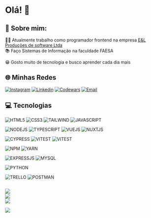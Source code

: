 # Olá! 👋

## 🔹 Sobre mim:

👨‍💻 Atualmente trabalho como programador frontend na empresa [E&L Produções de software Ltda](https://www.el.com.br/)<br>
📚 Faço Sistemas de Informação na faculdade FAESA<br>

😁 Gosto muito de tecnologia e busco aprender cada dia mais<br>

## 🌐 Minhas Redes

[![Instagram](https://img.shields.io/badge/Instagram-E4405F?style=for-the-badge&logo=instagram&logoColor=white)]('https://www.instagram.com/eduardoraleixo/?hl=pt-br')
[![Linkedin](https://img.shields.io/badge/LinkedIn-0077B5?style=for-the-badge&logo=linkedin&logoColor=white)]('https://www.linkedin.com/in/eduardo-rocha-aleixo-068969227/')
[![Codewars](https://img.shields.io/badge/Codewars-B1361E?style=for-the-badge&logo=Codewars&logoColor=white)]('https://www.codewars.com/users/EduardoRocha234')
[![Email](https://img.shields.io/badge/Gmail-D14836?style=for-the-badge&logo=gmail&logoColor=white)]('mailto:duduraleixo2005@gmail.com')

## 💻 Tecnologias

![HTML5](https://img.shields.io/badge/HTML5-E34F26?style=for-the-badge&logo=html5&logoColor=white)
![CSS3](https://img.shields.io/badge/CSS3-1572B6?style=for-the-badge&logo=css3&logoColor=white)
![TAILWIND](https://img.shields.io/badge/Tailwind_CSS-38B2AC?style=for-the-badge&logo=tailwind-css&logoColor=white)
![JAVASCRIPT](https://img.shields.io/badge/JavaScript-F7DF1E?style=for-the-badge&logo=javascript&logoColor=black)

![NODEJS](https://img.shields.io/badge/Node.js-43853D?style=for-the-badge&logo=node.js&logoColor=white)
![TYPESCRIPT](https://img.shields.io/badge/TypeScript-007ACC?style=for-the-badge&logo=typescript&logoColor=white)
![VUEJS](https://img.shields.io/badge/Vue.js-35495E?style=for-the-badge&logo=vue.js&logoColor=4FC08D)
![NUXTJS](https://img.shields.io/badge/Nuxt-black?style=for-the-badge&logo=nuxt.js&logoColor=white)

![CYPRESS](https://img.shields.io/badge/Cypress-69D3A7.svg?style=for-the-badge&logo=Cypress&logoColor=white)
![VITEST](https://img.shields.io/badge/Vitest-6E9F18.svg?style=for-the-badge&logo=Vitest&logoColor=white)
![VITEST](https://img.shields.io/badge/Jest-C21325.svg?style=for-the-badge&logo=Jest&logoColor=white)

![NPM](https://img.shields.io/badge/npm-CB3837.svg?style=for-the-badge&logo=npm&logoColor=white)
![YARN](https://img.shields.io/badge/Yarn-2C8EBB.svg?style=for-the-badge&logo=Yarn&logoColor=white)

![EXPRESSJS](https://img.shields.io/badge/Express.js-404D59?style=for-the-badge)
![MYSQL](https://img.shields.io/badge/MySQL-00000F?style=for-the-badge&logo=mysql&logoColor=white)

![PYTHON](https://img.shields.io/badge/Python-3776AB?style=for-the-badge&logo=python&logoColor=white)

![TRELLO](https://img.shields.io/badge/Trello-0052CC.svg?style=for-the-badge&logo=Trello&logoColor=white)
![POSTMAN](https://img.shields.io/badge/Postman-FF6C37.svg?style=for-the-badge&logo=Postman&logoColor=white)

## 
![](https://github-readme-stats-sigma-five.vercel.app/api?username=EduardoRocha234&&theme=tokyonight&hide_border=false&include_all_commits=true&count_private=true)<br/>
![](https://github-readme-streak-stats.herokuapp.com/?user=EduardoRocha234&theme=tokyonight&hide_border=false)<br/>
[![](https://github-readme-stats-sigma-five.vercel.app/api/top-langs/?username=EduardoRocha234&theme=tokyonight&hide_border=false&include_all_commits=true&count_private=true&layout=compact)](https://github.com/EduardoRocha234/github-readme-stats)

[![](https://visitcount.itsvg.in/api?id=EduardoRochaAleixo&label=Passaram%20por%20aqui&icon=2&pretty=true)](https://visitcount.itsvg.in)
